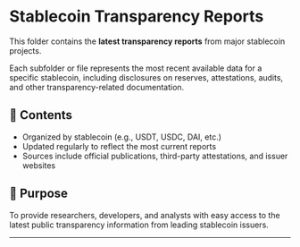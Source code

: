 # Stablecoin Transparency Reports

This folder contains the **latest transparency reports** from major stablecoin projects.

Each subfolder or file represents the most recent available data for a specific stablecoin, including disclosures on reserves, attestations, audits, and other transparency-related documentation.

## 📂 Contents
- Organized by stablecoin (e.g., USDT, USDC, DAI, etc.)
- Updated regularly to reflect the most current reports
- Sources include official publications, third-party attestations, and issuer websites

## 📌 Purpose
To provide researchers, developers, and analysts with easy access to the latest public transparency information from leading stablecoin issuers.

---


